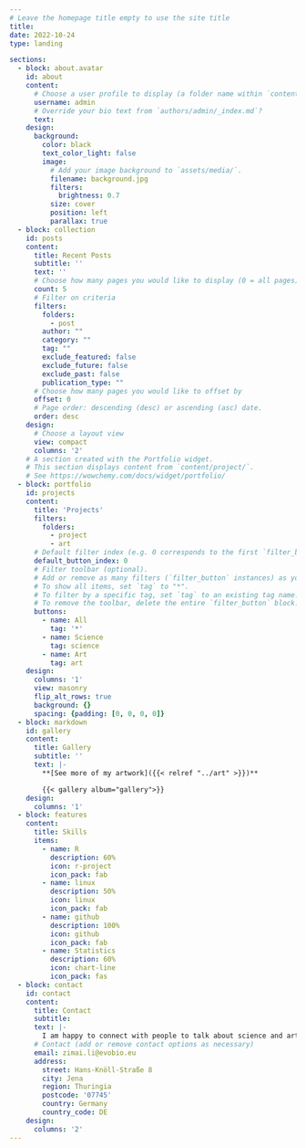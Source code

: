 ```yaml
---
# Leave the homepage title empty to use the site title
title:
date: 2022-10-24
type: landing

sections:
  - block: about.avatar
    id: about
    content:
      # Choose a user profile to display (a folder name within `content/authors/`)
      username: admin
      # Override your bio text from `authors/admin/_index.md`?
      text:
    design:
      background:
        color: black
        text_color_light: false
        image:
          # Add your image background to `assets/media/`.
          filename: background.jpg
          filters:
            brightness: 0.7
          size: cover
          position: left
          parallax: true    
  - block: collection
    id: posts
    content:
      title: Recent Posts
      subtitle: ''
      text: ''
      # Choose how many pages you would like to display (0 = all pages)
      count: 5
      # Filter on criteria
      filters:
        folders:
          - post
        author: ""
        category: ""
        tag: ""
        exclude_featured: false
        exclude_future: false
        exclude_past: false
        publication_type: ""
      # Choose how many pages you would like to offset by
      offset: 0
      # Page order: descending (desc) or ascending (asc) date.
      order: desc
    design:
      # Choose a layout view
      view: compact
      columns: '2'
    # A section created with the Portfolio widget.
    # This section displays content from `content/project/`.
    # See https://wowchemy.com/docs/widget/portfolio/
  - block: portfolio
    id: projects
    content:
      title: 'Projects'
      filters:
        folders:
          - project
          - art
      # Default filter index (e.g. 0 corresponds to the first `filter_button` instance below).
      default_button_index: 0
      # Filter toolbar (optional).
      # Add or remove as many filters (`filter_button` instances) as you like.
      # To show all items, set `tag` to "*".
      # To filter by a specific tag, set `tag` to an existing tag name.
      # To remove the toolbar, delete the entire `filter_button` block.
      buttons:
        - name: All
          tag: '*'
        - name: Science
          tag: science
        - name: Art
          tag: art
    design:
      columns: '1'
      view: masonry
      flip_alt_rows: true
      background: {}
      spacing: {padding: [0, 0, 0, 0]}
  - block: markdown
    id: gallery
    content:
      title: Gallery
      subtitle: ''
      text: |-
        **[See more of my artwork]({{< relref "../art" >}})**

        {{< gallery album="gallery">}}
    design:
      columns: '1'
  - block: features
    content:
      title: Skills
      items:
        - name: R
          description: 60%
          icon: r-project
          icon_pack: fab
        - name: linux
          description: 50%
          icon: linux
          icon_pack: fab
        - name: github
          description: 100%
          icon: github
          icon_pack: fab                      
        - name: Statistics
          description: 60%
          icon: chart-line
          icon_pack: fas
  - block: contact
    id: contact
    content:
      title: Contact
      subtitle:
      text: |-
        I am happy to connect with people to talk about science and art. Write me a message!
      # Contact (add or remove contact options as necessary)
      email: zimai.li@evobio.eu
      address:
        street: Hans-Knöll-Straße 8
        city: Jena
        region: Thuringia
        postcode: '07745'
        country: Germany
        country_code: DE
    design:
      columns: '2'
---
```

